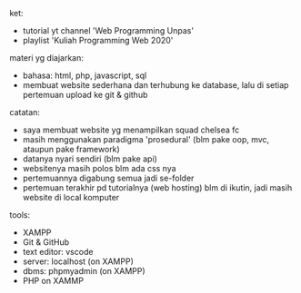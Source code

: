 ket:
- tutorial yt channel 'Web Programming Unpas'
- playlist 'Kuliah Programming Web 2020'

materi yg diajarkan:
- bahasa: html, php, javascript, sql
- membuat website sederhana dan terhubung ke database, lalu di setiap pertemuan upload ke git & github

catatan:
- saya membuat website yg menampilkan squad chelsea fc
- masih menggunakan paradigma 'prosedural' (blm pake oop, mvc, ataupun pake framework)
- datanya nyari sendiri (blm pake api)
- websitenya masih polos blm ada css nya
- pertemuannya digabung semua jadi se-folder
- pertemuan terakhir pd tutorialnya (web hosting) blm di ikutin, jadi masih website di local komputer

tools:
- XAMPP
- Git & GitHub
- text editor: vscode
- server: localhost (on XAMPP)
- dbms: phpmyadmin (on XAMPP)
- PHP on XAMMP
